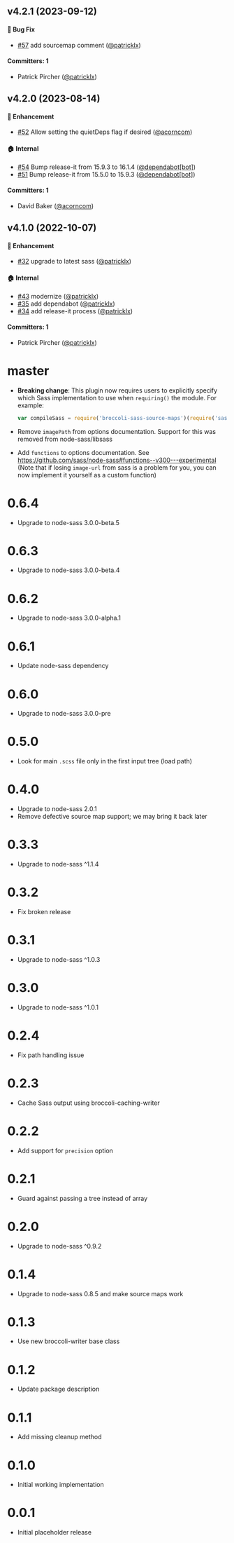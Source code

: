 


## v4.2.1 (2023-09-12)

#### :bug: Bug Fix
* [#57](https://github.com/adopted-ember-addons/broccoli-sass-source-maps/pull/57) add sourcemap comment ([@patricklx](https://github.com/patricklx))

#### Committers: 1
- Patrick Pircher ([@patricklx](https://github.com/patricklx))


## v4.2.0 (2023-08-14)

#### :rocket: Enhancement
* [#52](https://github.com/adopted-ember-addons/broccoli-sass-source-maps/pull/52) Allow setting the quietDeps flag if desired ([@acorncom](https://github.com/acorncom))

#### :house: Internal
* [#54](https://github.com/adopted-ember-addons/broccoli-sass-source-maps/pull/54) Bump release-it from 15.9.3 to 16.1.4 ([@dependabot[bot]](https://github.com/apps/dependabot))
* [#51](https://github.com/adopted-ember-addons/broccoli-sass-source-maps/pull/51) Bump release-it from 15.5.0 to 15.9.3 ([@dependabot[bot]](https://github.com/apps/dependabot))

#### Committers: 1
- David Baker ([@acorncom](https://github.com/acorncom))


## v4.1.0 (2022-10-07)

#### :rocket: Enhancement
* [#32](https://github.com/adopted-ember-addons/broccoli-sass-source-maps/pull/32) upgrade to latest sass ([@patricklx](https://github.com/patricklx))

#### :house: Internal
* [#43](https://github.com/adopted-ember-addons/broccoli-sass-source-maps/pull/43) modernize ([@patricklx](https://github.com/patricklx))
* [#35](https://github.com/adopted-ember-addons/broccoli-sass-source-maps/pull/35) add dependabot ([@patricklx](https://github.com/patricklx))
* [#34](https://github.com/adopted-ember-addons/broccoli-sass-source-maps/pull/34) add release-it process ([@patricklx](https://github.com/patricklx))

#### Committers: 1
- Patrick Pircher ([@patricklx](https://github.com/patricklx))


# master

* **Breaking change**: This plugin now requires users to explicitly specify which Sass implementation to use when `requiring()` the module. For example:

  ```js
  var compileSass = require('broccoli-sass-source-maps')(require('sass'));
  ```

* Remove `imagePath` from options documentation. Support for this was removed from node-sass/libsass
* Add `functions` to options documentation. See https://github.com/sass/node-sass#functions--v300---experimental (Note that if losing `image-url` from sass is a problem for you, you can now implement it yourself as a custom function)

# 0.6.4

* Upgrade to node-sass 3.0.0-beta.5

# 0.6.3

* Upgrade to node-sass 3.0.0-beta.4

# 0.6.2

* Upgrade to node-sass 3.0.0-alpha.1

# 0.6.1

* Update node-sass dependency

# 0.6.0

* Upgrade to node-sass 3.0.0-pre

# 0.5.0

* Look for main `.scss` file only in the first input tree (load path)

# 0.4.0

* Upgrade to node-sass 2.0.1
* Remove defective source map support; we may bring it back later

# 0.3.3

* Upgrade to node-sass ^1.1.4

# 0.3.2

* Fix broken release

# 0.3.1

* Upgrade to node-sass ^1.0.3

# 0.3.0

* Upgrade to node-sass ^1.0.1

# 0.2.4

* Fix path handling issue

# 0.2.3

* Cache Sass output using broccoli-caching-writer

# 0.2.2

* Add support for `precision` option

# 0.2.1

* Guard against passing a tree instead of array

# 0.2.0

* Upgrade to node-sass ^0.9.2

# 0.1.4

* Upgrade to node-sass 0.8.5 and make source maps work

# 0.1.3

* Use new broccoli-writer base class

# 0.1.2

* Update package description

# 0.1.1

* Add missing cleanup method

# 0.1.0

* Initial working implementation

# 0.0.1

* Initial placeholder release
